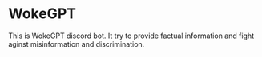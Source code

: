 # WokeGPT

This is WokeGPT discord bot. It try to provide factual information and fight aginst misinformation and discrimination.